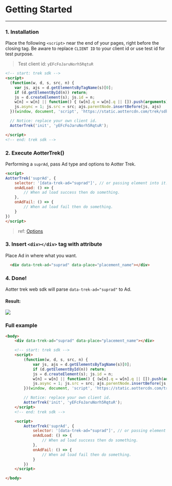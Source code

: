 # Getting Started
---

### 1. Installation

Place the following `<script>` near the end of your pages, right before the closing </body> tag.
Be aware to replace `CLIENT ID` to your client id or use test id for test purpose.

> Test client id: `yEFcFoJaruNorh5RqtuR`

```html
<!-- start: trek sdk -->
<script>
  (function(w, d, s, src, n) {
    var js, ajs = d.getElementsByTagName(s)[0];
    if (d.getElementById(n)) return;
    js = d.createElement(s); js.id = n;
    w[n] = w[n] || function() { (w[n].q = w[n].q || []).push(arguments) }; w[n].l = 1 * new Date();
    js.async = 1; js.src = src; ajs.parentNode.insertBefore(js, ajs)
  })(window, document, 'script', 'https://static.aottercdn.com/trek/sdk/3.2.5/sdk.js', 'AotterTrek');

  // Notice: replace your own client id.
  AotterTrek('init', 'yEFcFoJaruNorh5RqtuR');

</script>
<!-- end: trek sdk -->
```

### 2. Execute AotterTrek()

Performing a `suprAd`, pass Ad type and options to Aotter Trek.

```html
<script>
AotterTrek('suprAd', {
    selector: '[data-trek-ad="suprad"]', // or passing element into it.
    onAdLoad: () => {
        // When ad load success then do something.
    },
    onAdFail: () => {
        // When ad load fail then do something.
    }
})
</script>
```

> ref: [Options](/Web/APIs#Options)

### 3. Insert `<div></div>` tag with attribute
 
Place Ad in where what you want.

```html
  <div data-trek-ad="suprad" data-place="placement_name"></div>
```

### 4. Done!
Aotter trek web sdk will parse `data-trek-ad="suprad"` to Ad.

#### Result:
![](/imgs/suprad.png)

### Full example

```html
<body>
    <div data-trek-ad="suprad" data-place="placement_name"></div>

    <!-- start: trek sdk -->
    <script>
        (function(w, d, s, src, n) {
            var js, ajs = d.getElementsByTagName(s)[0];
            if (d.getElementById(n)) return;
            js = d.createElement(s); js.id = n;
            w[n] = w[n] || function() { (w[n].q = w[n].q || []).push(arguments) }; w[n].l = 1 * new Date();
            js.async = 1; js.src = src; ajs.parentNode.insertBefore(js, ajs)
        })(window, document, 'script', 'https://static.aottercdn.com/trek/sdk/3.2.5/sdk.js', 'AotterTrek');

        // Notice: replace your own client id.
        AotterTrek('init', 'yEFcFoJaruNorh5RqtuR');
    </script>
    <!-- end: trek sdk -->

    <script>
        AotterTrek('suprAd', {
            selector: '[data-trek-ad="suprad"]', // or passing element into it.
            onAdLoad: () => {
                // When ad load success then do something.
            },
            onAdFail: () => {
                // When ad load fail then do something.
            }
        })
    </script>

</body>

```